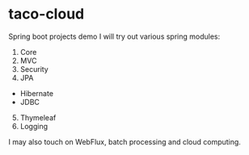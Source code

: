 # taco-cloud
Spring boot projects demo
I will try out various spring modules:
1. Core
2. MVC
3. Security
4. JPA
  - Hibernate
  - JDBC
5. Thymeleaf
6. Logging

I may also touch on WebFlux, batch processing and cloud computing.
